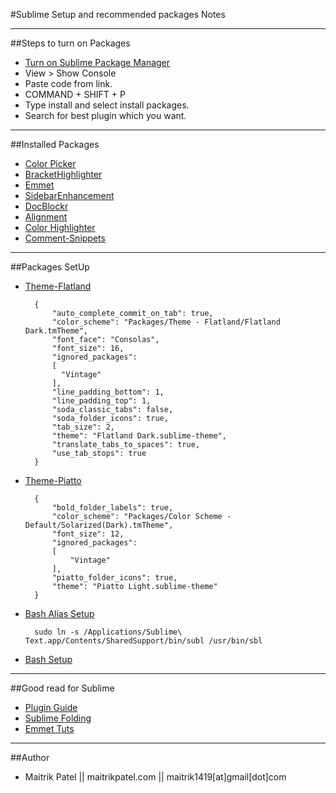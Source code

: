 #Sublime Setup and recommended packages Notes 

---
##Steps to turn on Packages

- [Turn on Sublime Package Manager](https://sublime.wbond.net/installation)
- View > Show Console
- Paste code from link. 
- COMMAND + SHIFT + P
- Type install and select install packages. 
- Search for best plugin which you want. 

---
##Installed Packages

- [Color Picker](https://sublime.wbond.net/packages/ColorPicker)
- [BracketHighlighter](https://github.com/facelessuser/BracketHighlighter)
- [Emmet](http://emmet.io/)
- [SidebarEnhancement](https://sublime.wbond.net/packages/SideBarEnhancements)
- [DocBlockr](https://sublime.wbond.net/packages/DocBlockr)
- [Alignment](https://sublime.wbond.net/packages/Alignment)
- [Color Highlighter](https://github.com/Monnoroch/ColorHighlighter)
- [Comment-Snippets](https://github.com/hachesilva/Comment-Snippets)

---
##Packages SetUp

- [Theme-Flatland](https://github.com/thinkpixellab/flatland)
        
        {
            "auto_complete_commit_on_tab": true,
            "color_scheme": "Packages/Theme - Flatland/Flatland Dark.tmTheme",
            "font_face": "Consolas",
            "font_size": 16,
            "ignored_packages":
            [
              "Vintage"
            ],
            "line_padding_bottom": 1,
            "line_padding_top": 1,
            "soda_classic_tabs": false,
            "soda_folder_icons": true,
            "tab_size": 2,
            "theme": "Flatland Dark.sublime-theme",
            "translate_tabs_to_spaces": true,
            "use_tab_stops": true
        }
        
- [Theme-Piatto](https://sublime.wbond.net/packages/Theme%20-%20Piatto)     

        {
            "bold_folder_labels": true,
            "color_scheme": "Packages/Color Scheme - Default/Solarized(Dark).tmTheme",
            "font_size": 12,
            "ignored_packages":
            [
                "Vintage"
            ],
            "piatto_folder_icons": true,
            "theme": "Piatto Light.sublime-theme"
        }

- [Bash Alias Setup](http://alittlecode.com/open-a-file-in-sublime-text-via-os-x-terminal/)
		
		sudo ln -s /Applications/Sublime\ Text.app/Contents/SharedSupport/bin/subl /usr/bin/sbl
		
- [Bash Setup](http://olivierlacan.com/posts/launch-sublime-text-2-from-the-command-line/)

---
##Good read for Sublime 

- [Plugin Guide](http://scotch.io/bar-talk/the-complete-visual-guide-to-sublime-text-3-plugins-part-1)
- [Sublime Folding](http://wesbos.com/sublime-text-code-folding/)
- [Emmet Tuts](http://docs.emmet.io/)

---
##Author

- Maitrik Patel || maitrikpatel.com || maitrik1419[at]gmail[dot]com
